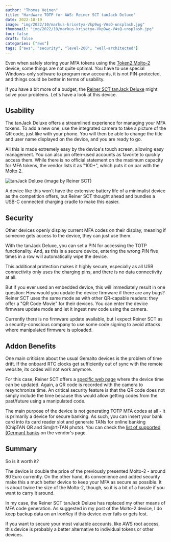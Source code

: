 ```yaml
---
author: "Thomas Heinen"
title: "Hardware TOTP for AWS: Reiner SCT tanJack Deluxe"
date: 2022-10-19
image: "img/2022/10/markus-krisetya-Vkp9wg-VAsQ-unsplash.jpg"
thumbnail: "img/2022/10/markus-krisetya-Vkp9wg-VAsQ-unsplash.jpg"
toc: false
draft: false
categories: ["aws"]
tags: ["aws", "security", "level-200", "well-architected"]
---
```

Even when safely storing your MFA tokens using the [Token2 Molto-2](https://aws-blog.com/2022/09/hardware-totp-for-aws-molto-2.html) device, some things are not quite optimal. You have to use special Windows-only software to program new accounts, it is not PIN-protected, and things could be better in terms of usability.

If you have a bit more of a budget, the [Reiner SCT tanJack Deluxe](https://shop.reiner-sct.com/tan-generatoren-fuer-sicheres-online-banking/tanjack-deluxe?locale=en) might solve your problems. Let's have a look at this device.

<!--more-->

## Usability

The tanJack Deluxe offers a streamlined experience for managing your MFA tokens. To add a new one, use the integrated camera to take a picture of the QR code, just like with your phone. You will then be able to change the title and user name displayed on the device, and you are ready to go.

All this is made extremely easy by the device's touch screen, allowing easy management. You can also pin often-used accounts as favorite to quickly access them. While there is no official statement on the maximum capacity for MFA tokens, the vendor lists it as "100+", which puts it on par with the Molto 2.

![tanJack Deluxe (image by Reiner SCT)](/img/2022/10/tanjack-deluxe.png)

A device like this won't have the extensive battery life of a minimalist device as the competition offers, but Reiner SCT thought ahead and bundles a USB-C connected charging cradle to make this easier.

## Security

Other devices openly display current MFA codes on their display, meaning if someone gets access to the device, they can just use them.

With the tanJack Deluxe, you can set a PIN for accessing the TOTP functionality. And, as this is a secure device, entering the wrong PIN five times in a row will automatically wipe the device.

This additional protection makes it highly secure, especially as all USB connectivity only uses the charging pins, and there is no data connectivity at all.

But if you ever used an embedded device, this will immediately result in one question: How would you update the device firmware if there are any bugs? Reiner SCT uses the same mode as with other QR-capable readers: they offer a "QR Code Movie" for their devices. You can enter the device firmware update mode and let it ingest new code using the camera. 

Currently there is no firmware update available, but I expect Reiner SCT as a security-conscious company to use some code signing to avoid attacks where manipulated firmware is uploaded.

## Addon Benefits

One main criticism about the usual Gemalto devices is the problem of time drift. If the onboard RTC clocks get sufficiently out of sync with the remote website, its codes will not work anymore.

For this case, Reiner SCT offers a [specific web page](http://www.reiner-sct.com/sync) where the device time can be updated. Again, a QR code is recorded with the camera to resynchronize time. An critical security feature is that the QR code does not simply include the time because this would allow getting codes from the past/future using a manipulated code.

The main purpose of the device is not generating TOTP MFA codes at all - it is primarily a device for secure banking. As such, you can insert your bank card into its card reader slot and generate TANs for online banking (ChipTAN QR and Sm@rt-TAN photo). You can check the [list of supported (German) banks](https://shop.reiner-sct.com/tan-generatoren-fuer-sicheres-online-banking/tanjack-deluxe?locale=en) on the vendor's page.

## Summary

So is it worth it?

The device is double the price of the previously presented Molto-2 - around 80 Euro currently. On the other hand, its convenience and added security make this a much better device to keep your MFA as secure as possible. It is about twice the size of the Molto-2, though, so it is a bit of a hassle if you want to carry it around.

In my case, the Reiner SCT tanJack Deluxe has replaced my other means of MFA code generation. As suggested in my post of the Molto-2 device, I do keep backup data on an IronKey if this device ever fails or gets lost.

If you want to secure your most valuable accounts, like AWS root access, this device is probably a better alternative to individual tokens or other devices.

